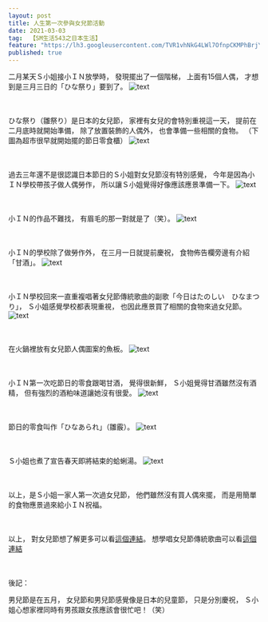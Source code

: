```yaml
---
layout: post
title: 人生第一次參與女兒節活動
date: 2021-03-03
tag:  【SM生活543之日本生活】
feature: "https://lh3.googleusercontent.com/TVR1vhNkG4LWl7OfnpCKMPhBrjYWErfJ44Faixyf0Gp921421uvY_nei0dwBb8X7KrphlS7pp5gzPMNew6cJYUQ6MewoW3s8zM8Z7hbgZxT6LY6jCdKlhvxwuFZHElyN6pe07E_Szyk=w2400"
published: true
---
```


二月某天Ｓ小姐接小ＩＮ放學時，
發現擺出了一個階梯，
上面有15個人偶，
才想到是三月三日的「ひな祭り」要到了。
![text](https://lh3.googleusercontent.com/_XIp03e91m2L-6UnkX38qkwSfJ_PWPa1LaLGMJA-z2jfZ9zL_5a8thl3qDzXUL0_5ULtpPizFhxydIlQyLLBDUdNJQszLAVOm_7SFGojUdud31cfB2gN-zhmJYTIw_gyO5_vxxPJJw4=w2400)


<br><br>
ひな祭り（雛祭り）是日本的女兒節，
家裡有女兒的會特別重視這一天，
提前在二月底時就開始準備，
除了放置裝飾的人偶外，
也會準備一些相關的食物。
（下圖為超市很早就開始擺的節日零食櫃）
![text](https://lh3.googleusercontent.com/LPVwhUxDXrmAnlMA_wNOFJLwdrMqYYyvh3mXZ60dAssirLOSgYq9TZuAx3HR9H_Uzmg0H9TbS_UXTqVmo93CHl_3aKJzOnc3dhUVzPco9ZpcMgm8D68QXV6PUJ-Jf8-HdbMo77JfYjQ=w2400)


<br><br>
過去三年還不是很認識日本節日的Ｓ小姐對女兒節沒有特別感覺，
今年是因為小ＩＮ學校帶孩子做人偶勞作，
所以讓Ｓ小姐覺得好像應該應景準備一下。
![text](https://lh3.googleusercontent.com/T3UnMoNMaVYbYJ8HJiz-PTBfkT2rdqJBmeVp-uAD8nG7Q95cl9RGTP2f4ixyifZMpeSBe7N0PLJzu3TjOKXXDdjO2krGLUPpTRgK9fJMLDYuH4ImYCdKrZVGf_reCNLCn2MYA1TiRC4=w2400)



<br><br>
小ＩＮ的作品不難找，
有眉毛的那一對就是了（笑）。
![text](https://lh3.googleusercontent.com/6zDtc_TB_vZNKMP1KmTVtM-ZwnfkvED65bK8kVahvGis1RlcZeUO-4Dww6-hyAWHZpPGn7IYKUZFcH3ymHqDKuOnqv8tvgfGzanH1a7oCQfEdBf1gEqGw67ksg1XC7sMnUSFh2oLH6U=w2400)


<br><br>
小ＩＮ的學校除了做勞作外，
在三月一日就提前慶祝，
食物佈告欄旁邊有介紹「甘酒」。
![text](https://lh3.googleusercontent.com/U7YY-3mDKtG5FBkeclMrwIwfNY5A7_nKZme6SO9-M6_BUNz985Df8rNF7I3HAyeFWz90Mv3U75K25aauZXU1-rVHdrSQUs38yOWemTY8tbJWgwoExJQyetVekvcIhQyhMhLVgnYbyMY=w2400)


<br><br>
小ＩＮ學校回來一直重複唱著女兒節傳統歌曲的副歌「今日はたのしい　ひなまつり」，
Ｓ小姐感覺學校都表現重視，
也因此應景買了相關的食物來過女兒節。
![text](https://lh3.googleusercontent.com/0kz69xTJLDsr6DaHyZslhA_StJ2pvtQRe3DrDWn7YbwORAHZmraS49WQsOBvUOG0hX3ShLRSPfMq5kTFv70OrMmpdMF4C_GZ-BioI8h_EVLMEgP6STUyhMPXoQ8sTBlVYZP-qFPn7J4=w2400)


<br><br>
在火鍋裡放有女兒節人偶圖案的魚板。
![text](https://lh3.googleusercontent.com/bmlCmDKj5nclHHj9oVEVPEIEnSjeO2f-jq_iH5R7yT7xsquq_e9YBiIjF-5E51VQge-_oFFNuLfXmlfugMqsWD5Vb-10Dk5X-X31ipsjJWt2pCv3Emxo9Q1UuhxasKjh_WDqSyNoO-c=w2400)


<br><br>
小ＩＮ第一次吃節日的零食跟喝甘酒，
覺得很新鮮，
Ｓ小姐覺得甘酒雖然沒有酒精，
但有強烈的酒粕味道讓她沒有很愛。
![text](https://lh3.googleusercontent.com/gFThvoziEmCNVydRacP-YsteEEVyanP4nz85VLsL7b1DUZaS2T2gWUlPxeRD6pQ9DHkaiYuKRF2Lr-igddwEWFk7j0VB0jqAewZrlorc8Fcm96G433SU4twDv534gucsPmlzscuiIUo=w2400)


<br><br>
節日的零食叫作「ひなあられ」（雛霰）。
![text](https://lh3.googleusercontent.com/easkT5ZL2U-QkbATE74ghMk1dQULF03ZISNU5M8d9lr2MB_YwnzO1t7LHTJG6hV7nHy4wGoMwPslyRhvjjB_h7LLJKKN-j8B5gDmRVyT7sGQj5-2LF3CE4irhVNvw-lVKoSxzXz9z68=w2400)


<br><br>
Ｓ小姐也煮了宣告春天即將結束的蛤蜊湯。
![text](https://lh3.googleusercontent.com/6UCPFgL1Nco6xCKQcQOvFvmnIjtsqI0N8vsuNOxBYEh0XFyM9wRCw542qdmLxXbh29yHBnw_iRTcgjkeRkjJ7TiPwQyeTs2_QvmWYWSQ2CEMNImZTucVb-cxqxmQk5kdLGgZOfz2foQ=w2400)


<br><br>
以上，是Ｓ小姐一家人第一次過女兒節，
他們雖然沒有買人偶來擺，
而是用簡單的食物應景過來給小ＩＮ祝福。


<br><br>
以上，
對女兒節想了解更多可以看[這個連結](https://livejapan.com/zh-tw/article-a0000994/)。
想學唱女兒節傳統歌曲可以看[這個連結](https://www.youtube.com/watch?v=ZutHBxf_5_A)


<br><br>
後記：

男兒節是在五月，
女兒節和男兒節感覺像是日本的兒童節，
只是分別慶祝，
Ｓ小姐心想家裡同時有男孩跟女孩應該會很忙吧！（笑）
